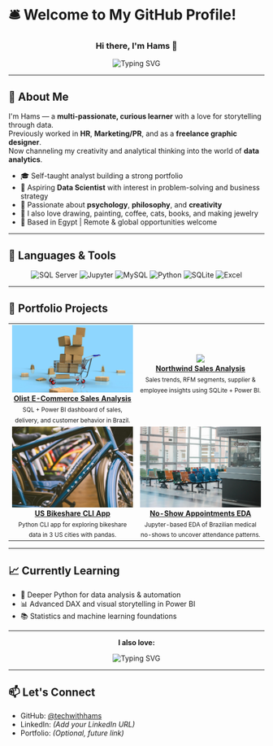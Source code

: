 # 🛎️ Welcome to My GitHub Profile!

<h3 align="center">Hi there, I'm Hams 👋</h3>

<p align="center">
  <img 
    src="https://readme-typing-svg.demolab.com?font=Fira+Code&weight=700&size=28&pause=1&color=00FFD0&center=true&vCenter=true&repeat=true&width=700&lines=Data+Analyst+%F0%9F%93%8A;SQL+Enthusiast+%F0%9F%A7%AE;Python+Learner+%F0%9F%90%8D;Dashboard+Designer+%F0%9F%93%88;Excel+Specialist+%F0%9F%93%8A" 
    alt="Typing SVG"
  />
</p>


---

## 🧭 About Me

I'm Hams — a **multi-passionate, curious learner** with a love for storytelling through data.  
Previously worked in **HR**, **Marketing/PR**, and as a **freelance graphic designer**.  
Now channeling my creativity and analytical thinking into the world of **data analytics**.

- 🎓 Self-taught analyst building a strong portfolio
- 🎯 Aspiring **Data Scientist** with interest in problem-solving and business strategy
- 🧠 Passionate about **psychology**, **philosophy**, and **creativity**
- 🎨 I also love drawing, painting, coffee, cats, books, and making jewelry  
- 📍 Based in Egypt | Remote & global opportunities welcome

---

## 🧰 Languages & Tools

<p align="center">
  <img src="https://www.svgrepo.com/show/303229/microsoft-sql-server-logo.svg" alt="SQL Server" width="120" height="120"/>
  <img src="https://www.svgrepo.com/show/353949/jupyter.svg" alt="Jupyter" width="120" height="120"/>
  <img src="https://www.svgrepo.com/show/355133/mysql.svg" alt="MySQL" width="120" height="120"/>
  <img src="https://www.svgrepo.com/show/452091/python.svg" alt="Python" width="120" height="120"/>
  <img src="https://www.svgrepo.com/show/354381/sqlite.svg" alt="SQLite" width="120" height="120"/>
  <img src="https://www.svgrepo.com/show/303193/microsoft-excel-2013-logo.svg" alt="Excel" width="120" height="120"/>
</p>



---

## 📂 Portfolio Projects

<table>
  <tr>
    <td align="center" width="50%">
      <img src="images/olist.jpg" width="250"/><br/>
      <a href="https://github.com/techwithhams/Olist-Ecommerce-Analysis"><b>Olist E-Commerce Sales Analysis</b></a>
      <br/>
      <sub>SQL + Power BI dashboard of sales, delivery, and customer behavior in Brazil.</sub>
    </td>
    <td align="center" width="50%">
      <img src="images/northwind.jpg" width="250"/><br/>
      <a href="https://github.com/techwithhams/Northwind-Sales-Project"><b>Northwind Sales Analysis</b></a>
      <br/>
      <sub>Sales trends, RFM segments, supplier & employee insights using SQLite + Power BI.</sub>
    </td>
  </tr>
  <tr>
    <td align="center" width="50%">
      <img src="images/bikeshare.jpg" width="250"/><br/>
      <a href="https://github.com/techwithhams/bikeshare-analysis"><b>US Bikeshare CLI App</b></a>
      <br/>
      <sub>Python CLI app for exploring bikeshare data in 3 US cities with pandas.</sub>
    </td>
    <td align="center" width="50%">
      <img src="images/no_show.jpg" width="250"/><br/>
      <a href="https://github.com/techwithhams/no-show-appointments-analysis"><b>No-Show Appointments EDA</b></a>
      <br/>
      <sub>Jupyter-based EDA of Brazilian medical no-shows to uncover attendance patterns.</sub>
    </td>
  </tr>
</table>



---

## 📈 Currently Learning

- 🐍 Deeper Python for data analysis & automation  
- 📊 Advanced DAX and visual storytelling in Power BI  
- 📚 Statistics and machine learning foundations  

---

<p align="center"><strong>I also love:</strong></p>
<p align="center">
  <img 
    src="https://readme-typing-svg.demolab.com?font=Fira+Code&weight=700&size=24&pause=1&color=00FFD0&center=true&vCenter=true&repeat=true&width=400&lines=☕+Coffee;🐱+Cats;📚+Books;🎨+Art;💍+Jewelry" 
    alt="Typing SVG"
  />
</p>



---

## 📫 Let's Connect

- GitHub: [@techwithhams](https://github.com/techwithhams)  
- LinkedIn: *(Add your LinkedIn URL)*  
- Portfolio: *(Optional, future link)*  


